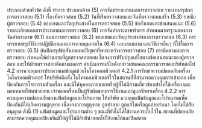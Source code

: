 ประกอบด้วยหัวข้อ ดังนี้
ทำการ ประกอบด้วย
(5) การจัดทำรายงานผลการตรวจสอบ รายงานสรุปผลการตรวจสอบ
(5.1) เรื่องที่ตรวจสอบ
(5.2) วันที่เริ่มตรวจสอบและวันที่ตรวจสอบเสร็จ
(5.3) รายชื่อผู้ตรวจสอบ
(5.4) ขอบเขตและวัตถุประสงค์ในการตรวจสอบ
(5.5) ข้อสังเกตและข้อเสนอแนะ
(5.6) รายละเอียดเอกสารประกอบผลการตรวจสอบ
(6) การจัดทํากระดาษทําการ กําหนดมาตรฐานของการจัดทํากระดาษ
(6.1) แผนการตรวจสอบ
(6.2) ขอบเขตและวัตถุประสงค์ของการตรวจสอบ
(6.3) การบรรยายสรุปวิธีการปฏิบัติงานและการควบคุมภายใน
(6.4) แบบสอบถาม และวิธีการอื่นๆ ที่ใช้ในการตรวจสอบ
(6.5)
บันทึกสรุปข้อสังเกตและปัญหาที่พบระหว่างการตรวจสอบ
(7) การติดตามผลการตรวจสอบ กำหนดให้ส่วนงานที่ถูกตรวจสอบตอบ
ชี้แจงการปรับปรุงแก้ไขตามข้อเสนอแนะของผู้ตรวจสอบ และให้ฝ่ายตรวจสอบติดตามผลการ
ดำเนินการแก้ไขดังกล่าวเสนอคณะกรรมการของบริษัทต่อไป
4.2 การควบคุมการประมวลผลข้อมูลด้วยไมโครคอมพิวเตอร์
4.2.1 การรักษาความปลอดภัยเครื่องไมโครคอมพิวเตอร์ ให้บริษัทติดตั้ง
ไมโครคอมพิวเตอร์ไว้ในสถานที่ที่สามารถควบคุมการเข้าออก เพื่อป้องกันการโจรกรรมตัวเครื่อง
และมิให้บุคคลภายนอกหรือผู้ที่ไม่มีส่วนเกี่ยวข้องเข้าไปใช้เครื่อง และมอบหมายให้หน่วยงาน
เจ้าของเครื่องเป็นผู้รับผิดชอบการใช้งานและดูแลรักษาเครื่อง
4.2.2 การควบคุมความปลอดภัยของแฟ้มข้อมูลและโปรแกรม ให้บริษัท
ควบคุมแฟ้มข้อมูลและโปรแกรมเพื่อป้องกันมิให้เกิดความสูญหาย เนื่องจากการสูญหาย ถูกทำลาย
ถูกแก้ไขหรือถูกถ่ายสำเนา โดยไม่ได้รับอนุญาต ดังนี้
(1) แฟ้มข้อมูลและโปรแกรมต่าง ๆ ขณะที่ยังไม่ได้ใช้งานควรเก็บไว้ใน
สถานที่ปลอดภัย สามารถควบคุมและป้องกันมิให้ผู้ที่ไม่มีสิทธินำออกไปใช้งานได้และปิดสลาก
